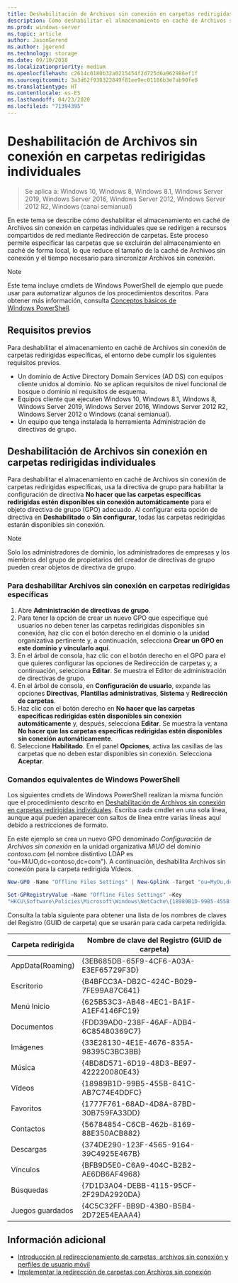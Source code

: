 ```yaml
---
title: Deshabilitación de Archivos sin conexión en carpetas redirigidas individuales
description: Cómo deshabilitar el almacenamiento en caché de Archivos sin conexión en carpetas individuales que se redirigen a recursos compartidos de red mediante Redirección de carpetas.
ms.prod: windows-server
ms.topic: article
author: JasonGerend
ms.author: jgerend
ms.technology: storage
ms.date: 09/10/2018
ms.localizationpriority: medium
ms.openlocfilehash: c2614c0180b32a0215454f2d725d6a962986ef1f
ms.sourcegitcommit: 3a3d62f938322849f81ee9ec01186b3e7ab90fe0
ms.translationtype: HT
ms.contentlocale: es-ES
ms.lasthandoff: 04/23/2020
ms.locfileid: "71394395"
---
```

# <a name="disable-offline-files-on-individual-redirected-folders"></a>Deshabilitación de Archivos sin conexión en carpetas redirigidas individuales

>Se aplica a: Windows 10, Windows 8, Windows 8.1, Windows Server 2019, Windows Server 2016, Windows Server 2012, Windows Server 2012 R2, Windows (canal semianual)

En este tema se describe cómo deshabilitar el almacenamiento en caché de Archivos sin conexión en carpetas individuales que se redirigen a recursos compartidos de red mediante Redirección de carpetas. Este proceso permite especificar las carpetas que se excluirán del almacenamiento en caché de forma local, lo que reduce el tamaño de la caché de Archivos sin conexión y el tiempo necesario para sincronizar Archivos sin conexión.

>[!NOTE]
>Este tema incluye cmdlets de Windows PowerShell de ejemplo que puede usar para automatizar algunos de los procedimientos descritos. Para obtener más información, consulta [Conceptos básicos de Windows PowerShell](https://docs.microsoft.com/powershell/scripting/getting-started/fundamental/windows-powershell-basics?view=powershell-6).

## <a name="prerequisites"></a>Requisitos previos

Para deshabilitar el almacenamiento en caché de Archivos sin conexión de carpetas redirigidas específicas, el entorno debe cumplir los siguientes requisitos previos.

- Un dominio de Active Directory Domain Services (AD DS) con equipos cliente unidos al dominio. No se aplican requisitos de nivel funcional de bosque o dominio ni requisitos de esquema.
- Equipos cliente que ejecuten Windows 10, Windows 8.1, Windows 8, Windows Server 2019, Windows Server 2016, Windows Server 2012 R2, Windows Server 2012 o Windows (canal semianual).
- Un equipo que tenga instalada la herramienta Administración de directivas de grupo.

## <a name="disabling-offline-files-on-individual-redirected-folders"></a>Deshabilitación de Archivos sin conexión en carpetas redirigidas individuales

Para deshabilitar el almacenamiento en caché de Archivos sin conexión de carpetas redirigidas específicas, usa la directiva de grupo para habilitar la configuración de directiva **No hacer que las carpetas específicas redirigidas estén disponibles sin conexión automáticamente** para el objeto directiva de grupo (GPO) adecuado. Al configurar esta opción de directiva en **Deshabilitado** o **Sin configurar**, todas las carpetas redirigidas estarán disponibles sin conexión.

>[!NOTE]
>Solo los administradores de dominio, los administradores de empresas y los miembros del grupo de propietarios del creador de directivas de grupo pueden crear objetos de directiva de grupo.

### <a name="to-disable-offline-files-on-specific-redirected-folders"></a>Para deshabilitar Archivos sin conexión en carpetas redirigidas específicas

1. Abre **Administración de directivas de grupo**.
2. Para tener la opción de crear un nuevo GPO que especifique qué usuarios no deben tener las carpetas redirigidas disponibles sin conexión, haz clic con el botón derecho en el dominio o la unidad organizativa pertinente y, a continuación, selecciona **Crear un GPO en este dominio y vincularlo aquí**.
3. En el árbol de consola, haz clic con el botón derecho en el GPO para el que quieres configurar las opciones de Redirección de carpetas y, a continuación, selecciona **Editar**. Se muestra el Editor de administración de directivas de grupo.
4. En el árbol de consola, en **Configuración de usuario**, expande las opciones **Directivas**, **Plantillas administrativas**, **Sistema** y **Redirección de carpetas**.
5. Haz clic con el botón derecho en **No hacer que las carpetas específicas redirigidas estén disponibles sin conexión automáticamente** y, después, selecciona **Editar**. Se muestra la ventana **No hacer que las carpetas específicas redirigidas estén disponibles sin conexión automáticamente**.
6. Seleccione **Habilitado**. En el panel **Opciones**, activa las casillas de las carpetas que no deben estar disponibles sin conexión. Selecciona **Aceptar**.

### <a name="windows-powershell-equivalent-commands"></a>Comandos equivalentes de Windows PowerShell

Los siguientes cmdlets de Windows PowerShell realizan la misma función que el procedimiento descrito en [Deshabilitación de Archivos sin conexión en carpetas redirigidas individuales](#disabling-offline-files-on-individual-redirected-folders). Escriba cada cmdlet en una sola línea, aunque aquí pueden aparecer con saltos de línea entre varias líneas aquí debido a restricciones de formato.

En este ejemplo se crea un nuevo GPO denominado *Configuración de Archivos sin conexión* en la unidad organizativa *MiUO* del dominio *contoso.com* (el nombre distintivo LDAP es "ou=MiUO,dc=contoso,dc=com"). A continuación, deshabilita Archivos sin conexión para la carpeta redirigida Vídeos.

```PowerShell
New-GPO -Name "Offline Files Settings" | New-Gplink -Target "ou=MyOu,dc=contoso,dc=com" -LinkEnabled Yes

Set-GPRegistryValue –Name "Offline Files Settings" –Key
"HKCU\Software\Policies\Microsoft\Windows\NetCache\{18989B1D-99B5-455B-841C-AB7C74E4DDFC}" -ValueName DisableFRAdminPinByFolder –Type DWORD –Value 1
```

Consulta la tabla siguiente para obtener una lista de los nombres de claves del Registro (GUID de carpeta) que se usarán para cada carpeta redirigida.

|Carpeta redirigida|Nombre de clave del Registro (GUID de carpeta)|
|---|---|
|AppData(Roaming)|{3EB685DB-65F9-4CF6-A03A-E3EF65729F3D}|
|Escritorio|{B4BFCC3A-DB2C-424C-B029-7FE99A87C641}|
|Menú Inicio|{625B53C3-AB48-4EC1-BA1F-A1EF4146FC19}|
|Documentos|{FDD39AD0-238F-46AF-ADB4-6C85480369C7}|
|Imágenes|{33E28130-4E1E-4676-835A-98395C3BC3BB}|
|Música|{4BD8D571-6D19-48D3-BE97-422220080E43}|
|Vídeos|{18989B1D-99B5-455B-841C-AB7C74E4DDFC}|
|Favoritos|{1777F761-68AD-4D8A-87BD-30B759FA33DD}|
|Contactos|{56784854-C6CB-462b-8169-88E350ACB882}|
|Descargas|{374DE290-123F-4565-9164-39C4925E467B}|
|Vínculos|{BFB9D5E0-C6A9-404C-B2B2-AE6DB6AF4968}|
|Búsquedas|{7D1D3A04-DEBB-4115-95CF-2F29DA2920DA}|
|Juegos guardados|{4C5C32FF-BB9D-43B0-B5B4-2D72E54EAAA4}|

## <a name="more-information"></a>Información adicional

- [Introducción al redireccionamiento de carpetas, archivos sin conexión y perfiles de usuario móvil](folder-redirection-rup-overview.md)
- [Implementar la redirección de carpetas con Archivos sin conexión](deploy-folder-redirection.md)